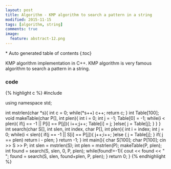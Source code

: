 ```yaml
---
layout: post
title: Algorithm - KMP algorithm to search a pattern in a string
modified: 2015-11-15
tags: [algorithm, string]
comments: true
image:
  feature: abstract-12.png
---
```


<section id="table-of-contents" class="toc">
<div id="drawer" markdown="1">
*  Auto generated table of contents
{:toc}
</div>
</section><!-- /#table-of-contents -->


KMP algorithm implementation in C++.
KMP algorithm is very famous algorithm to search a pattern in a string.

### code

{% highlight c %}
#include <iostream>

using namespace std;

int mstrlen(char *s){
    int c = 0;
    while(*s++) c++;
    return c;
}
int Table[100];
void makeTable(char P[], int plen){
    int i = 0;
    int j = -1;
    Table[0] = -1;
    while(i < plen){
        if(j == -1 || P[i] == P[j]){
            i++;j++;
            Table[i] = j;
        }else{
            j = Table[j];
        }
    }
}
int search(char S[], int slen, int index, char P[], int plen){
    int i = index;
    int j = 0;
    while(i < slen){
        if(j == -1 || S[i] == P[j]){
            j++;i++;
        }else {
            j = Table[j];
        }
        if( j == plen) 
            return i - plen;
    }
    return -1;
}
int main(){
    char S[100];
    char P[100];
    cin >> S >> P;
    int slen = mstrlen(S);
    int plen = mstrlen(P);
    makeTable(P, plen);
    int found = search(S, slen, 0, P, plen);
    while(found!=-1){
        cout << found << " ";
        found = search(S, slen, found+plen, P, plen);
    }
    return 0;
}
{% endhighlight %}
